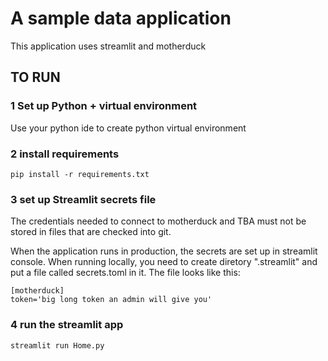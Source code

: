 # A sample data application

This application uses streamlit and motherduck

## TO RUN
### 1 Set up Python + virtual environment
Use your python ide to create python virtual environment

### 2 install requirements 
```commandline
pip install -r requirements.txt
```

### 3 set up Streamlit secrets file

The credentials needed to connect to motherduck and TBA must not be stored in files
   that are checked into git.
   
When the application runs in production, the secrets are set up
in streamlit console. When running locally, you
need to create diretory ".streamlit"
and put a file called secrets.toml in it. The file looks like this:

```text
[motherduck]
token='big long token an admin will give you'

```
### 4 run the streamlit app
```commandline
streamlit run Home.py
```
